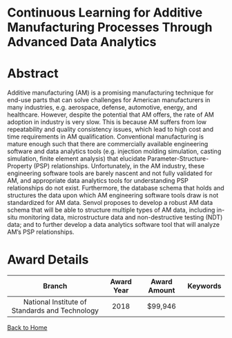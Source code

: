 
Continuous Learning for Additive Manufacturing Processes Through Advanced Data Analytics
========================================================================================

# Abstract


Additive manufacturing (AM) is a promising manufacturing technique for end-use parts that can solve challenges for American manufacturers in many industries, e.g. aerospace, defense, automotive, energy, and healthcare. However, despite the potential that AM offers, the rate of AM adoption in industry is very slow. This is because AM suffers from low repeatability and quality consistency issues, which lead to high cost and time requirements in AM qualification. Conventional manufacturing is mature enough such that there are commercially available engineering software and data analytics tools (e.g. injection molding simulation, casting simulation, finite element analysis) that elucidate Parameter-Structure-Property (PSP) relationships. Unfortunately, in the AM industry, these engineering software tools are barely nascent and not fully validated for AM, and appropriate data analytics tools for understanding PSP relationships do not exist. Furthermore, the database schema that holds and structures the data upon which AM engineering software tools draw is not standardized for AM data. Senvol proposes to develop a robust AM data schema that will be able to structure multiple types of AM data, including in-situ monitoring data, microstructure data and non-destructive testing (NDT) data; and to further develop a data analytics software tool that will analyze AM’s PSP relationships.  

# Award Details

|Branch|Award Year|Award Amount|Keywords|
| :---: | :---: | :---: | :---: |
|National Institute of Standards and Technology|2018|$99,946||
  
  


[Back to Home](https://github.com/chrischow/dod_sbir_awards/JT/#45)
